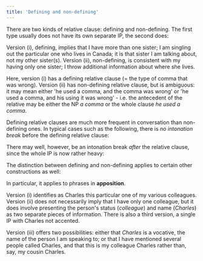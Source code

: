 ```yaml
---
title: 'Defining and non-defining'
---
```


<script>
  import Audio from '$lib/Audio.svelte'
  import AudioWrapper from '$lib/AudioWrapper.svelte'
  import Naudio from '$lib/Naudio.svelte'
</script>

There are two kinds of relative clause: defining and non-defining. The first type usually does not have its own separate IP, the second does:

<AudioWrapper>
<Audio 
  sentence="?? Who's \Nikki? 
  <br><br> - (i) She's my *sister who lives in \Canada. 
  <br> - (ii) She's my \sister, | who *lives in \Canada." 
  nuclei="{['Nik', 'Can', 'sis']}" 
  url="4-8" 
  start=2
  end=11
/>
</AudioWrapper>
Version (i), defining, implies that I have more than one sister; I am singling out the particular one who lives in Canada; it is that sister I am talking about, not my other sister(s). Version (ii), non-defining, is consistent with my having only one sister; I throw additional information about where she lives.

<Naudio
  sentence="(i) He *used a comma that was 'wrong. <br>
  (ii) He *used a 'comma, | which was 'wrong."
  nuclei="{['wrong', 'com']}" 
/>
Here, version (i) has a defining relative clause (= the type of comma that was wrong). Version (ii) has non-defining relative clause, but is ambiguous: it may mean either 'he used a comma, and the comma was wrong' or 'he used a comma, and his using it was wrong' - i.e. the antecedent of the relative may be either the NP _a comma_ or the whole clause _he used a comma_.

Defining relative clauses are much more frequent in conversation than non-defining ones. In typical cases such as the following, there is _no intonation break_ before the defining relative clause:

<Naudio
  sentence="*Where's that 'pen I was using? <br>
  *That's my 'coat you've taken!"
  nuclei="{['pen', 'coat']}" 
/>
There may well, however, be an intonation break _after_ the relative clause, since the whole IP is now rather heavy:

<Naudio
  sentence="This *new 'car I've bought | has a *special 'locking device. <br>
  The *point you must re'member | is that ..."
  nuclei="{['car', 'lock', 'mem']}" 
/>

The distinction between defining and non-defining applies to certain other constructions as well:

<Naudio
  sentence="*Look at the house near the 'bus stop. (= not the other houses) <br>
  *Look at that 'house, | near the 'bus stop. <br>
  *Bicycles chained to the 'railings | will be re'moved. <br>
  *Outside the 'courthouse | there were some 'bicycles | *chained to the 'railings."
  nuclei="{['bus', 'house', 'rail', 'court', 'bi']}" 
/>
In particular, it applies to phrases in **apposition**.

<Naudio
  sentence="(i) *This is my colleague 'Charles. <br>
  (ii) *This is my 'colleague, | 'Charles."
  nuclei="{['Charles', 'col']}" 
/>
Version (i) identifies as Charles this particular one of my various colleagues. Version (ii) does not necessarily imply that I have only one colleague, but it does involve presenting the person's status (_colleague_) and name (_Charles_) as two separate pieces of information. There is also a third version, a single IP with Charles not accented.

<Naudio
  sentence="*This is my 'colleague, Charles."
  nuclei="{['col']}" 
/>
Version (iii) offers two possibilities: either that _Charles_ is a vocative, the name of the person I am speaking to; or that I have mentioned several people called Charles, and that this is my colleague Charles rather than, say, my cousin Charles.
